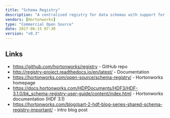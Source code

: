 ```yaml
---
title: "Schema Registry"
description: "A centralised registry for data schemas with support for NiFi, Kafka and Stream Analytics Manager, allowing schemas to be defined and versioned centrally and removing the need to attach schema to every piece of data.  Supports versioning of schemas (with a definable compatibility policy that validates that schemas are forward compatible, backward compatible, both or none), the ability to store and serve JAR files for serialising and de-serialising data, a REST API, Java SDK and web based user interface for managing schemas.  NiFi integration supports any RecordReader and RecordWriter processors (such as ConsumeKafkaRecord, PublishKafkaRecord, ConvertRecord, PutDatabaseRecord, QueryRecord and SplitRecord), with Kafka integration supports Kafka Producers and Consumers.  Requires a MySQL backend for schema storage, and either local of HDFS storage for serialiser/de-serialiser JAR files.  Stated plan is to support a wider range of schema types (currently only Avro schemas are support), a range of other registry requirements (e.g. templates, machine learning models or business rules), and for integration with Apache Atlas and Ranger.  Started by Hortonworks in October 2016, with an initial release as part of HDF 3.0 in June 2017."
vendors: [Hortonworks]
type: "Commercial Open Source"
date: 2017-06-15 07:30
version: "v0.3"
---
```

## Links

* <https://github.com/hortonworks/registry> - GitHub repo
* <http://registry-project.readthedocs.io/en/latest/> - Documentation
* <https://hortonworks.com/open-source/schema-registry/> - Hortonworks homepage
* <https://docs.hortonworks.com/HDPDocuments/HDF3/HDF-3.1.0/bk_schema-registry-user-guide/content/index.html> - Hortonworks documentation (HDF 3.1)
* <https://hortonworks.com/blog/part-2-hdf-blog-series-shared-schema-registry-important/> - intro blog post